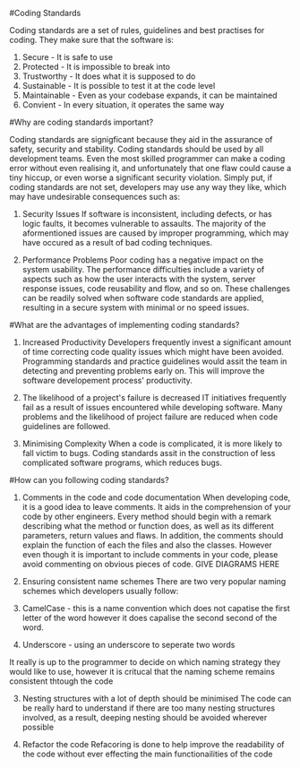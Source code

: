 #Coding Standards

Coding standards are a set of rules, guidelines and best practises for coding. They make sure that the software is:
1. Secure - It is safe to use
2. Protected - It is impossible to break into
3. Trustworthy - It does what it is supposed to do
4. Sustainable - It is possible to test it at the code level
5. Maintainable - Even as your codebase expands, it can be maintained
6. Convient - In every situation, it operates the same way

#Why are coding standards important?

Coding standards are signigficant because they aid in the assurance of safety, security and stability. Coding standards should be used by all development teams. Even the most skilled programmer can make a coding error without even realising it, and unfortunately that one flaw could cause a tiny hiccup, or even worse a significant security violation. Simply put, if coding standards are not set, developers may use any way they like, which may have undesirable consequences such as:

1. Security Issues
If software is inconsistent, including defects, or has logic faults, it becomes vulnerable to assaults. The majority of the aformentioned issues are caused by improper programming, which may have occured as a result of bad coding techniques.

2. Performance Problems
Poor coding has a negative impact on the system usability. The performance difficulties include a variety of aspects such as how the user interacts with the system, server response issues, code reusability and flow, and so on. These challenges can be readily solved when software code standards are applied, resulting in a secure system with minimal or no speed issues.

#What are the advantages of implementing coding standards?

1. Increased Productivity
Developers frequently invest a significant amount of time correcting code quality issues which might have been avoided. Programming standards and practice guidelines would assit the team in detecting and preventing problems early on. This will improve the software developement process' productivity.


2. The likelihood of a project's failure is decreased
IT initiatives frequently fail as a result of issues encountered while developing software. Many problems and the likelihood of project failure are reduced when code guidelines are followed.

3. Minimising Complexity
When a code is complicated, it is more likely to fall victim to bugs. Coding standards assit in the construction of less complicated software programs, which reduces bugs.

#How can you following coding standards?

1. Comments in the code and code documentation
When developing code, it is a good idea to leave comments. It aids in the comprehension of your code by other engineers. Every method should begin with a remark describing what the method or function does, as well as its different parameters, return values and flaws. In addition, the comments should explain the function of each the files and also the classes. However even though it is important to include comments in your code, please avoid commenting on obvious pieces of code. GIVE DIAGRAMS HERE

2. Ensuring consistent name schemes
There are two very popular naming schemes which developers usually follow:
1. CamelCase - this is a name convention which does not capatise the first letter of the word however it does capalise the second second of the word.
2. Underscore - using an underscore to seperate two words

It really is up to the programmer to decide on which naming strategy they would like to use, however it is critucal that the naming scheme remains consistent thtough the code

3. Nesting structures with a lot of depth should be minimised
The code can be really hard to understand if there are too many nesting structures involved, as a result, deeping nesting should be avoided wherever possible

4. Refactor the code
Refacoring is done to help improve the readability of the code without ever effecting the main functionailities of the code
